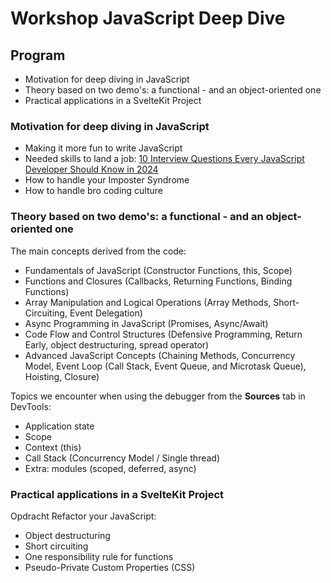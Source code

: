 # Workshop JavaScript Deep Dive

## Program

* Motivation for deep diving in JavaScript 
* Theory based on two demo's: a functional - and an object-oriented one
* Practical applications in a SvelteKit Project

### Motivation for deep diving in JavaScript

* Making it more fun to write JavaScript
* Needed skills to land a job:  [10 Interview Questions Every JavaScript Developer Should Know in 2024]
* How to handle your Imposter Syndrome
* How to handle bro coding culture

### Theory based on two demo's: a functional - and an object-oriented one

The main concepts derived from the code:
* Fundamentals of JavaScript (Constructor Functions, this, Scope)
* Functions and Closures (Callbacks, Returning Functions, Binding Functions)
* Array Manipulation and Logical Operations (Array Methods, Short-Circuiting, Event Delegation)
* Async Programming in JavaScript (Promises, Async/Await)
* Code Flow and Control Structures (Defensive Programming, Return Early, object destructuring, spread operator)
* Advanced JavaScript Concepts (Chaining Methods, Concurrency Model, Event Loop (Call Stack, Event Queue, and Microtask Queue), Hoisting, Closure)


Topics we encounter when using the debugger from the **Sources** tab in DevTools:
* Application state
* Scope 
* Context (this)
* Call Stack (Concurrency Model / Single thread)
* Extra: modules (scoped, deferred, async)


### Practical applications in a SvelteKit Project

Opdracht Refactor your JavaScript:
* Object destructuring
* Short circuiting
* One responsibility rule for functions
* Pseudo-Private Custom Properties (CSS)


<!-- references -->
[10 Interview Questions Every JavaScript Developer Should Know in 2024]: https://medium.com/javascript-scene/10-interview-questions-every-javascript-developer-should-know-in-2024-c1044bcb0dfb